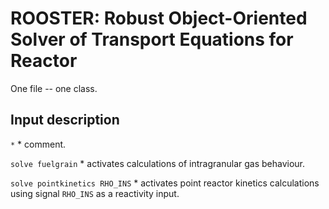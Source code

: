 # ROOSTER: Robust Object-Oriented Solver of Transport Equations for Reactor

One file -- one class.

## Input description

`*` * comment.

`solve fuelgrain` * activates calculations of intragranular gas behaviour.

`solve pointkinetics RHO_INS` * activates point reactor kinetics calculations using signal `RHO_INS` as a reactivity input.

